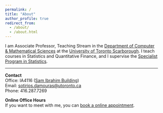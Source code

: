 ```yaml
---
permalink: /
title: "About"
author_profile: true
redirect_from: 
  - /about/
  - /about.html
---
```


I am Associate Professor, Teaching Stream in the [Department of Computer & Mathematical Sciences](http://www.utsc.utoronto.ca/cms/) at the [University of Toronto Scarborough](https://www.utsc.utoronto.ca/home/). I teach courses in Statistics and Quantitative Finance, and I supervise the [Specialist Program in Statistics](https://utsc.calendar.utoronto.ca/specialist-program-statistics-science).

---- 

**Contact**    
Office: IA4116 ([Sam Ibrahim Building](https://www.utsc.utoronto.ca/home/sites/utsc.utoronto.ca.home/files/docs/UTSC_Campus_Map.pdf))   
Email: <sotirios.damouras@utoronto.ca>   
Phone: 416.287.7269   

**Online Office Hours**    
If you want to meet with me, you can [book a online appointment](https://calendly.com/sdamouras/office-hours?preview_source=et_card&month=2024-09).

 
<!-- **Public Calendar**    
Please check below for office hours and availability.
<iframe src="https://www.google.com/calendar/embed?mode=WEEK&amp;height=600&amp;wkst=1&amp;bgcolor=%23FFFFFF&amp;src=9mmqt0brl7a15aqjk4tefjlpv8%40group.calendar.google.com&amp;color=%235A6986&amp;ctz=America%2FNew_York" style=" border-width:0 " width="600" height="450" frameborder="0" scrolling="no"></iframe>
 -->
